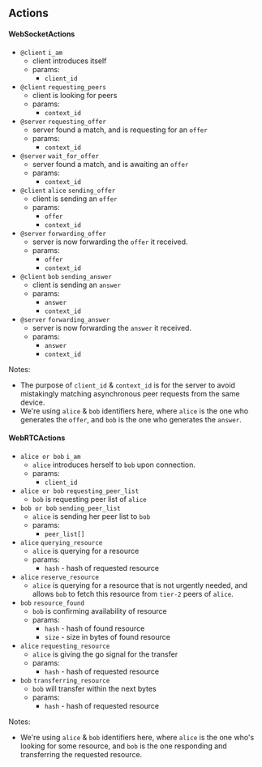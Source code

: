 
## Actions

#### WebSocketActions

* `@client` `i_am`
  * client introduces itself
  * params:
    * `client_id`
* `@client` `requesting_peers`
  * client is looking for peers
  * params:
    * `context_id`
* `@server` `requesting_offer`
  * server found a match, and is requesting for an `offer`
  * params:
    * `context_id`
* `@server` `wait_for_offer`
  * server found a match, and is awaiting an `offer`
  * params:
    * `context_id`
* `@client` `alice` `sending_offer`
  * client is sending an `offer`
  * params:
    * `offer`
    * `context_id`
* `@server` `forwarding_offer`
  * server is now forwarding the `offer` it received.
  * params:
    * `offer`
    * `context_id`
* `@client` `bob` `sending_answer`
  * client is sending an `answer`
  * params:
    * `answer`
    * `context_id`
* `@server` `forwarding_answer`
  * server is now forwarding the `answer` it received.
  * params:
    * `answer`
    * `context_id`

Notes:

* The purpose of `client_id` & `context_id` is for the server to avoid mistakingly matching asynchronous peer requests from the same device.
* We're using `alice` & `bob` identifiers here, where `alice` is the one who generates the `offer`, and `bob` is the one who generates the `answer`.

#### WebRTCActions

* `alice or bob` `i_am`
  * `alice` introduces herself to `bob` upon connection.
  * params:
    * `client_id`
* `alice or bob` `requesting_peer_list`
  * `bob` is requesting peer list of `alice`
* `bob or bob` `sending_peer_list`
  * `alice` is sending her peer list to `bob`
  * params:
    * `peer_list[]`
* `alice` `querying_resource`
  * `alice` is querying for a resource
  * params:
    * `hash` - hash of requested resource
* `alice` `reserve_resource`
  * `alice` is querying for a resource that is not urgently needed, and allows `bob` to fetch this resource from `tier-2` peers of `alice`.
* `bob` `resource_found`
  * `bob` is confirming availability of resource
  * params:
    * `hash` - hash of found resource
    * `size` - size in bytes of found resource
* `alice` `requesting_resource`
  * `alice` is giving the go signal for the transfer
  * params:
    * `hash` - hash of requested resource
* `bob` `transferring_resource`
  * `bob` will transfer within the next bytes
  * params:
    * `hash` - hash of requested resource

Notes:

* We're using `alice` & `bob` identifiers here, where `alice` is the one who's looking for some resource, and `bob` is the one responding and transferring the requested resource.
